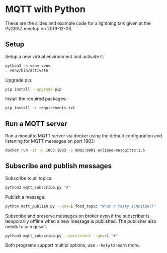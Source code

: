 # MQTT with Python

These are the slides and example code for a lightning talk given at the
PyGRAZ meetup on 2019-12-03.

## Setup

Setup a new virtual environment and activate it:
```bash
python3 -m venv venv
. venv/bin/activate
```

Upgrade pip:
```bash
pip install --upgrade pip
```

Install the required packages:
```bash
pip install -r requirements.txt
```

## Run a MQTT server

Run a moquitto MQTT server via docker using the default configuration and
listening for MQTT messages on port 1883:
```bash
docker run -it -p 1883:1883 -p 9001:9001 eclipse-mosquitto:1.6
```

## Subscribe and publish messages

Subscribe to all topics:

```bash
python3 mqtt_subscribe.py "#"
```

Publish a message:

```bash
python mqtt_publish.py --qos=1 food_topic "What a tasty schnitzel!"
```

Subscribe and preserve messages on broker even if the subscriber is
temporarily offline when a new message is published. The publisher also needs
to use qos=1:
```bash
python3 mqtt_subscribe.py --persistent --qos=1 "#"
```

Both programs support multipl options, use `--help` to learn more.
